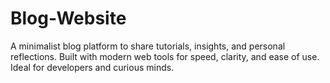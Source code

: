 # Blog-Website
A minimalist blog platform to share tutorials, insights, and personal reflections. Built with modern web tools for speed, clarity, and ease of use. Ideal for developers and curious minds.
